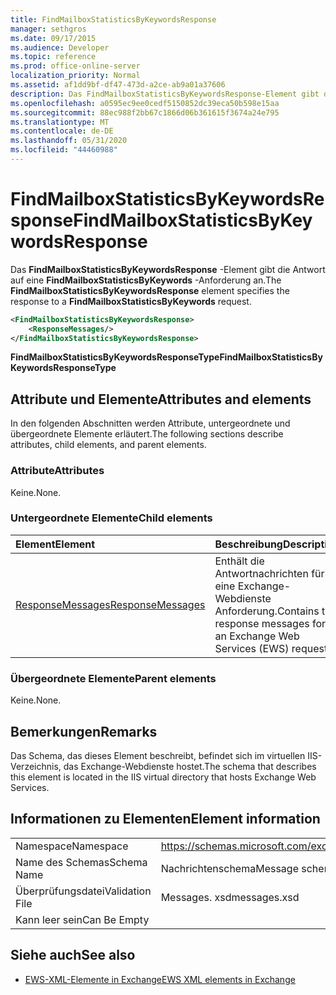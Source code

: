 ```yaml
---
title: FindMailboxStatisticsByKeywordsResponse
manager: sethgros
ms.date: 09/17/2015
ms.audience: Developer
ms.topic: reference
ms.prod: office-online-server
localization_priority: Normal
ms.assetid: af1dd9bf-df47-473d-a2ce-ab9a01a37606
description: Das FindMailboxStatisticsByKeywordsResponse-Element gibt die Antwort auf eine FindMailboxStatisticsByKeywords-Anforderung an.
ms.openlocfilehash: a0595ec9ee0cedf5150852dc39eca50b598e15aa
ms.sourcegitcommit: 88ec988f2bb67c1866d06b361615f3674a24e795
ms.translationtype: MT
ms.contentlocale: de-DE
ms.lasthandoff: 05/31/2020
ms.locfileid: "44460988"
---
```

# <a name="findmailboxstatisticsbykeywordsresponse"></a><span data-ttu-id="21696-103">FindMailboxStatisticsByKeywordsResponse</span><span class="sxs-lookup"><span data-stu-id="21696-103">FindMailboxStatisticsByKeywordsResponse</span></span>

<span data-ttu-id="21696-104">Das **FindMailboxStatisticsByKeywordsResponse** -Element gibt die Antwort auf eine **FindMailboxStatisticsByKeywords** -Anforderung an.</span><span class="sxs-lookup"><span data-stu-id="21696-104">The **FindMailboxStatisticsByKeywordsResponse** element specifies the response to a **FindMailboxStatisticsByKeywords** request.</span></span> 
  
```XML
<FindMailboxStatisticsByKeywordsResponse>
    <ResponseMessages/>
</FindMailboxStatisticsByKeywordsResponse>
```

 <span data-ttu-id="21696-105">**FindMailboxStatisticsByKeywordsResponseType**</span><span class="sxs-lookup"><span data-stu-id="21696-105">**FindMailboxStatisticsByKeywordsResponseType**</span></span>
## <a name="attributes-and-elements"></a><span data-ttu-id="21696-106">Attribute und Elemente</span><span class="sxs-lookup"><span data-stu-id="21696-106">Attributes and elements</span></span>

<span data-ttu-id="21696-107">In den folgenden Abschnitten werden Attribute, untergeordnete und übergeordnete Elemente erläutert.</span><span class="sxs-lookup"><span data-stu-id="21696-107">The following sections describe attributes, child elements, and parent elements.</span></span>
  
### <a name="attributes"></a><span data-ttu-id="21696-108">Attribute</span><span class="sxs-lookup"><span data-stu-id="21696-108">Attributes</span></span>

<span data-ttu-id="21696-109">Keine.</span><span class="sxs-lookup"><span data-stu-id="21696-109">None.</span></span>
  
### <a name="child-elements"></a><span data-ttu-id="21696-110">Untergeordnete Elemente</span><span class="sxs-lookup"><span data-stu-id="21696-110">Child elements</span></span>

|<span data-ttu-id="21696-111">**Element**</span><span class="sxs-lookup"><span data-stu-id="21696-111">**Element**</span></span>|<span data-ttu-id="21696-112">**Beschreibung**</span><span class="sxs-lookup"><span data-stu-id="21696-112">**Description**</span></span>|
|:-----|:-----|
|[<span data-ttu-id="21696-113">ResponseMessages</span><span class="sxs-lookup"><span data-stu-id="21696-113">ResponseMessages</span></span>](responsemessages.md) <br/> |<span data-ttu-id="21696-114">Enthält die Antwortnachrichten für eine Exchange-Webdienste Anforderung.</span><span class="sxs-lookup"><span data-stu-id="21696-114">Contains the response messages for an Exchange Web Services (EWS) request.</span></span>  <br/> |
   
### <a name="parent-elements"></a><span data-ttu-id="21696-115">Übergeordnete Elemente</span><span class="sxs-lookup"><span data-stu-id="21696-115">Parent elements</span></span>

<span data-ttu-id="21696-116">Keine.</span><span class="sxs-lookup"><span data-stu-id="21696-116">None.</span></span>
  
## <a name="remarks"></a><span data-ttu-id="21696-117">Bemerkungen</span><span class="sxs-lookup"><span data-stu-id="21696-117">Remarks</span></span>

<span data-ttu-id="21696-118">Das Schema, das dieses Element beschreibt, befindet sich im virtuellen IIS-Verzeichnis, das Exchange-Webdienste hostet.</span><span class="sxs-lookup"><span data-stu-id="21696-118">The schema that describes this element is located in the IIS virtual directory that hosts Exchange Web Services.</span></span>
  
## <a name="element-information"></a><span data-ttu-id="21696-119">Informationen zu Elementen</span><span class="sxs-lookup"><span data-stu-id="21696-119">Element information</span></span>

|||
|:-----|:-----|
|<span data-ttu-id="21696-120">Namespace</span><span class="sxs-lookup"><span data-stu-id="21696-120">Namespace</span></span>  <br/> |https://schemas.microsoft.com/exchange/services/2006/messages  <br/> |
|<span data-ttu-id="21696-121">Name des Schemas</span><span class="sxs-lookup"><span data-stu-id="21696-121">Schema Name</span></span>  <br/> |<span data-ttu-id="21696-122">Nachrichtenschema</span><span class="sxs-lookup"><span data-stu-id="21696-122">Message schema</span></span>  <br/> |
|<span data-ttu-id="21696-123">Überprüfungsdatei</span><span class="sxs-lookup"><span data-stu-id="21696-123">Validation File</span></span>  <br/> |<span data-ttu-id="21696-124">Messages. xsd</span><span class="sxs-lookup"><span data-stu-id="21696-124">messages.xsd</span></span>  <br/> |
|<span data-ttu-id="21696-125">Kann leer sein</span><span class="sxs-lookup"><span data-stu-id="21696-125">Can Be Empty</span></span>  <br/> ||
   
## <a name="see-also"></a><span data-ttu-id="21696-126">Siehe auch</span><span class="sxs-lookup"><span data-stu-id="21696-126">See also</span></span>



- [<span data-ttu-id="21696-127">EWS-XML-Elemente in Exchange</span><span class="sxs-lookup"><span data-stu-id="21696-127">EWS XML elements in Exchange</span></span>](ews-xml-elements-in-exchange.md)

